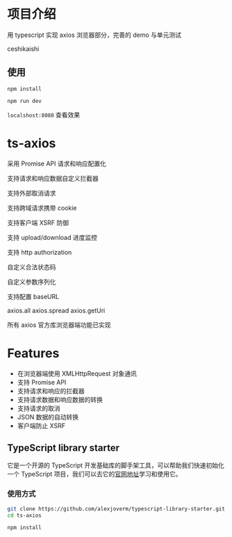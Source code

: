 # 项目介绍
用 typescript 实现 axios 浏览器部分，完善的 demo 与单元测试



ceshikaishi

## 使用

`npm install`

`npm run dev`

`localshost:8080` 查看效果

# ts-axios
采用 Promise API
请求和响应配置化

支持请求和响应数据自定义拦截器

支持外部取消请求

支持跨域请求携带 cookie

支持客户端 XSRF 防御

支持 upload/download 进度监控

支持 http authorization

自定义合法状态码

自定义参数序列化

支持配置 baseURL

axios.all axios.spread axios.getUri

所有 axios 官方库浏览器端功能已实现

# Features

- 在浏览器端使用 XMLHttpRequest 对象通讯
- 支持 Promise API
- 支持请求和响应的拦截器
- 支持请求数据和响应数据的转换
- 支持请求的取消
- JSON 数据的自动转换
- 客户端防止 XSRF

## TypeScript library starter

它是一个开源的 TypeScript 开发基础库的脚手架工具，可以帮助我们快速初始化一个 TypeScript 项目，我们可以去它的[官网地址](https://github.com/alexjoverm/typescript-library-starter)学习和使用它。

### 使用方式

```bash
git clone https://github.com/alexjoverm/typescript-library-starter.git ts-axios
cd ts-axios

npm install
```